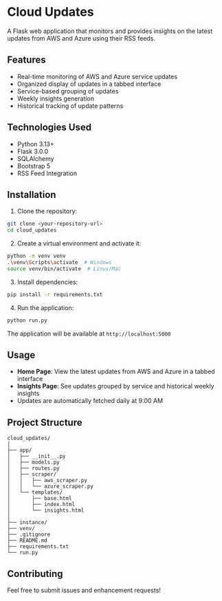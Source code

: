 # Cloud Updates

A Flask web application that monitors and provides insights on the latest updates from AWS and Azure using their RSS feeds.

## Features

- Real-time monitoring of AWS and Azure service updates
- Organized display of updates in a tabbed interface
- Service-based grouping of updates
- Weekly insights generation
- Historical tracking of update patterns

## Technologies Used

- Python 3.13+
- Flask 3.0.0
- SQLAlchemy
- Bootstrap 5
- RSS Feed Integration

## Installation

1. Clone the repository:
```bash
git clone <your-repository-url>
cd cloud_updates
```

2. Create a virtual environment and activate it:
```bash
python -m venv venv
.\venv\Scripts\activate  # Windows
source venv/bin/activate  # Linux/Mac
```

3. Install dependencies:
```bash
pip install -r requirements.txt
```

4. Run the application:
```bash
python run.py
```

The application will be available at `http://localhost:5000`

## Usage

- **Home Page**: View the latest updates from AWS and Azure in a tabbed interface
- **Insights Page**: See updates grouped by service and historical weekly insights
- Updates are automatically fetched daily at 9:00 AM

## Project Structure

```
cloud_updates/
│
├── app/
│   ├── __init__.py
│   ├── models.py
│   ├── routes.py
│   ├── scraper/
│   │   ├── aws_scraper.py
│   │   └── azure_scraper.py
│   └── templates/
│       ├── base.html
│       ├── index.html
│       └── insights.html
│
├── instance/
├── venv/
├── .gitignore
├── README.md
├── requirements.txt
└── run.py
```

## Contributing

Feel free to submit issues and enhancement requests!
